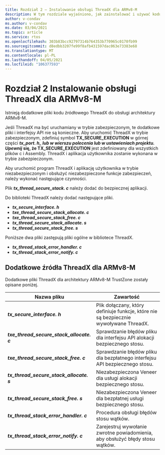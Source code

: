 ```yaml
---
title: Rozdział 2 — Instalowanie obsługi ThreadX dla ARMv8-M
description: W tym rozdziale wyjaśniono, jak zainstalować i używać kodu źródłowego ThreadX dla architektury ARMv8-M.
author: v-condav
ms.author: v-condav
ms.date: 03/04/2021
ms.topic: article
ms.service: rtos
ms.openlocfilehash: 303b83bcc92797314b764353b770965c0170fb99
ms.sourcegitcommit: d8edbb3207fe99f8afb431597dac063e73383e68
ms.translationtype: MT
ms.contentlocale: pl-PL
ms.lasthandoff: 04/05/2021
ms.locfileid: "106377593"
---
```

#  <a name="chapter-2--installing-threadx-support-for-armv8-m"></a>Rozdział 2 Instalowanie obsługi ThreadX dla ARMv8-M

Istnieją dodatkowe pliki kodu źródłowego ThreadX do obsługi architektury ARMv8-M.

Jeśli ThreadX ma być uruchamiany w trybie zabezpieczonym, te dodatkowe pliki i interfejsy API nie są konieczne. Aby uruchomić ThreadX w trybie zabezpieczonym, zdefiniuj symbol **TX_SECURE_EXECUTION** w górnej części **_tx_port. h_*_ lub w wierszu polecenia lub w ustawieniach projektu. Upewnij* się, że TX_SECURE_EXECUTION** jest zdefiniowany dla wszystkich plików c i Assembly. ThreadX i aplikacja użytkownika zostanie wykonana w trybie zabezpieczonym.

Aby uruchomić program ThreadX i aplikację użytkownika w trybie niezabezpieczonym i obsłużyć niezabezpieczone funkcje zabezpieczeń, należy wykonać następujące czynności.

Plik ***tx_thread_secure_stack. c*** należy dodać do bezpiecznej aplikacji.

Do biblioteki ThreadX należy dodać następujące pliki.

- ***tx_secure_interface. h***
- ***txe_thread_secure_stack_allocate. c***
- ***txe_thread_secure_stack_free. c***
- ***tx_thread_secure_stack_allocate. s***
- ***tx_thread_secure_stack_free. s***

Poniższe dwa pliki zastępują pliki ogólne w bibliotece ThreadX.

- ***tx_thread_stack_error_handler. c***
- ***tx_thread_stack_error_notify. c***

## <a name="additional-threadx-sources-for-armv8-m"></a>Dodatkowe źródła ThreadX dla ARMv8-M

Dodatkowe pliki ThreadX dla architektury ARMv8-M TrustZone zostały opisane poniżej.

  | **Nazwa pliku**                            | **Zawartość**                                                        |
  |------------------------------------------|---------------------------------------------------------------------|
  | ***tx_secure_interface. h***              | Plik dołączany, który definiuje funkcje, które nie są bezpiecznie wywoływane ThreadX. |
  | ***txe_thread_secure_stack_allocate. c*** |  Sprawdzanie błędów pliku dla interfejsu API alokacji bezpiecznego stosu. |
  | ***txe_thread_secure_stack_free. c***     |  Sprawdzanie błędów pliku dla bezpłatnego interfejsu API bezpiecznego stosu. |
  | ***tx_thread_secure_stack_allocate. s***  |  Niezabezpieczona Veneer dla usługi alokacji bezpiecznego stosu. |
  | ***tx_thread_secure_stack_free. s***      |  Niezabezpieczona Veneer dla bezpłatnej usługi bezpiecznego stosu. |
  | ***tx_thread_stack_error_handler. c***    |  Procedura obsługi błędów stosu wątków. |
  | ***tx_thread_stack_error_notify. c***     |  Zarejestruj wywołanie zwrotne powiadomienia, aby obsłużyć błędy stosu wątków. |

